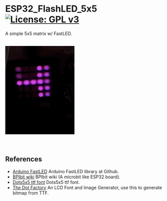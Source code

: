 # ESP32_FlashLED_5x5 [![License: GPL v3](https://img.shields.io/badge/License-GPLv3-blue.svg)](https://www.gnu.org/licenses/gpl-3.0)<br>
A simple 5x5 matrix w/ FastLED.
<br><br>

<img src="picture/BPIbitFlashLED0605.gif"/> &nbsp;&nbsp;&nbsp;  
<br><br>


## References
  - [Arduino FastLED](https://github.com/FastLED/FastLED)  Arduino FastLED library at Github.
  - [BPIbit wiki](https://github.com/junhuanchen/BPI-BIT-Arduino/wiki)  BPIbit wiki (A microbit like ESP32 board).
  - [Dots5x5 ttf font](https://blogfonts.com/5x5-dots.font) Dots5x5 ttf font. 
  - [The Dot Factory](http://www.eran.io/the-dot-factory-an-lcd-font-and-image-generator/)  An LCD Font and Image Generator, use this to generate bitmap from TTF.
